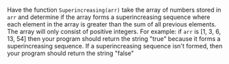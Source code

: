 Have the function ```Superincreasing(arr)``` take the array of numbers stored in ```arr``` and determine if the array forms a superincreasing sequence where each element in the array is greater than the sum of all previous elements. The array will only consist of positive integers. For example: if ```arr``` is [1, 3, 6, 13, 54] then your program should return the string "true" because it forms a superincreasing sequence. If a superincreasing sequence isn't formed, then your program should return the string "false" 
